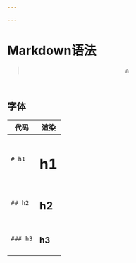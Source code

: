 ```yaml
---

---
```

# Markdown语法
> <header> a</header>
## 字体
|代码|渲染|
|---|---|
|`# h1`|<h1> h1|
|`## h2`|<h2> h2|
|`### h3`|<h3> h3|